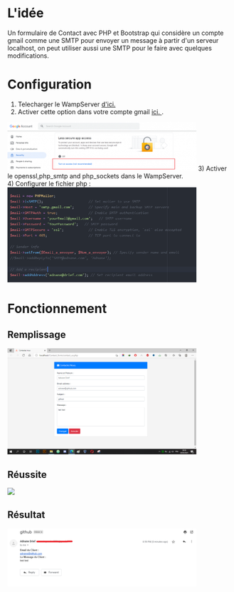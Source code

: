 # L'idée  

Un formulaire de Contact avec PHP et Bootstrap qui considère un compte gmail comme une SMTP pour envoyer un message à partir d'un serveur localhost,
on peut utiliser aussi une SMTP pour le faire avec quelques modifications.

# Configuration 
1) Telecharger le WampServer <a href="https://www.wampserver.com/en/">d'ici. </a>
2) Activer cette option dans votre compte gmail <a href="https://myaccount.google.com/security"> ici. </a>.
<img src="https://raw.githubusercontent.com/adnanedrief/Contact_form/main/google_account.png?token=ASH4O3W3MKF6IP63L2EXJKLANQ2Q6" width="425"/>
3) Activer le openssl,php_smtp and php_sockets dans le WampServer.<br>
4) Configurer le fichier php : <img src="https://raw.githubusercontent.com/adnanedrief/Contact_form/main/smtp_config.png?token=ASH4O3TXCKCGB3Q6QGQEV3DANQ3ZS" width="425"/>


# Fonctionnement 
## Remplissage ##

<img src="https://raw.githubusercontent.com/adnanedrief/Contact_form/main/remplissage.png?token=ASH4O3VYREW2RL6WZ324LLLANQ4G6" width="425"/>

## Réussite ##

<img src="https://raw.githubusercontent.com/adnanedrief/Contact_form/main/r%C3%A9ussite.png?token=ASH4O3WPWDIRYMK2NAKWN3LANQ4JG" width="425"/>

## Résultat ##

<img src="https://raw.githubusercontent.com/adnanedrief/Contact_form/main/email_recu.png?token=ASH4O3THIVNFXYADQKH5JTDANQ5AG" width="425"/>
